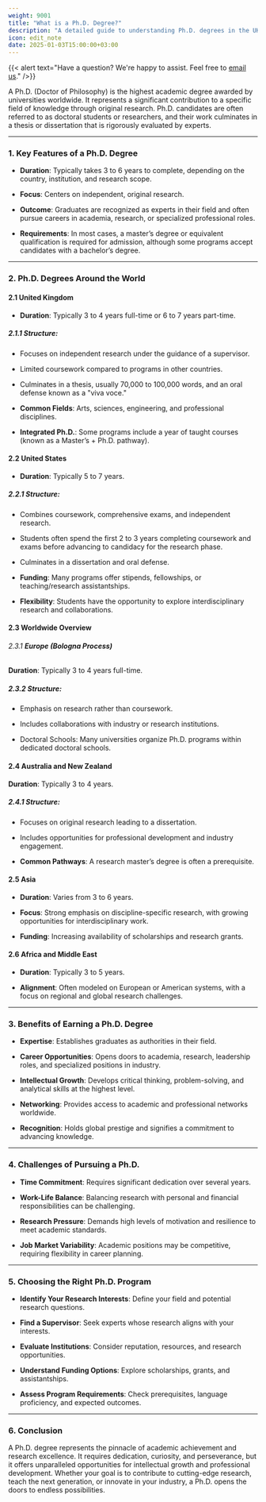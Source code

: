 ```yaml
---
weight: 9001
title: "What is a Ph.D. Degree?"
description: "A detailed guide to understanding Ph.D. degrees in the UK, USA, and globally."
icon: edit_note
date: 2025-01-03T15:00:00+03:00
---
```


{{< alert text="Have a question? We're happy to assist. Feel free to [email us](mailto:support@highereduspot.com)." />}}

A Ph.D. (Doctor of Philosophy) is the highest academic degree awarded by universities worldwide. It represents a significant contribution to a specific field of knowledge through original research. Ph.D. candidates are often referred to as doctoral students or researchers, and their work culminates in a thesis or dissertation that is rigorously evaluated by experts.

---

### 1. **Key Features of a Ph.D. Degree**

- **Duration**: Typically takes 3 to 6 years to complete, depending on the country, institution, and research scope.

- **Focus**: Centers on independent, original research.

- **Outcome**: Graduates are recognized as experts in their field and often pursue careers in academia, research, or specialized professional roles.

- **Requirements**: In most cases, a master’s degree or equivalent qualification is required for admission, although some programs accept candidates with a bachelor’s degree.

---

### 2. **Ph.D. Degrees Around the World**

#### 2.1 **United Kingdom**

- **Duration**: Typically 3 to 4 years full-time or 6 to 7 years part-time.

##### 2.1.1 **Structure**:

- Focuses on independent research under the guidance of a supervisor.

- Limited coursework compared to programs in other countries.

- Culminates in a thesis, usually 70,000 to 100,000 words, and an oral defense known as a "viva voce."

- **Common Fields**: Arts, sciences, engineering, and professional disciplines.

- **Integrated Ph.D.**: Some programs include a year of taught courses (known as a Master’s + Ph.D. pathway).

#### 2.2 **United States**

- **Duration**: Typically 5 to 7 years.

##### 2.2.1 **Structure**:

- Combines coursework, comprehensive exams, and independent research.

- Students often spend the first 2 to 3 years completing coursework and exams before advancing to candidacy for the research phase.

- Culminates in a dissertation and oral defense.

- **Funding**: Many programs offer stipends, fellowships, or teaching/research assistantships.

- **Flexibility**: Students have the opportunity to explore interdisciplinary research and collaborations.

#### 2.3 **Worldwide Overview**

###### 2.3.1 **Europe (Bologna Process)**

**Duration**: Typically 3 to 4 years full-time.

##### 2.3.2 **Structure**:

- Emphasis on research rather than coursework.

- Includes collaborations with industry or research institutions.

- Doctoral Schools: Many universities organize Ph.D. programs within dedicated doctoral schools.

#### 2.4 **Australia and New Zealand**

**Duration**: Typically 3 to 4 years.

##### 2.4.1 **Structure**:

- Focuses on original research leading to a dissertation.

- Includes opportunities for professional development and industry engagement.

- **Common Pathways**: A research master’s degree is often a prerequisite.

#### 2.5 **Asia**

- **Duration**: Varies from 3 to 6 years.

- **Focus**: Strong emphasis on discipline-specific research, with growing opportunities for interdisciplinary work.

- **Funding**: Increasing availability of scholarships and research grants.

#### 2.6 **Africa and Middle East**

- **Duration**: Typically 3 to 5 years.

- **Alignment**: Often modeled on European or American systems, with a focus on regional and global research challenges.

---

### 3. **Benefits of Earning a Ph.D. Degree**

- **Expertise**: Establishes graduates as authorities in their field.

- **Career Opportunities**: Opens doors to academia, research, leadership roles, and specialized positions in industry.

- **Intellectual Growth**: Develops critical thinking, problem-solving, and analytical skills at the highest level.

- **Networking**: Provides access to academic and professional networks worldwide.

- **Recognition**: Holds global prestige and signifies a commitment to advancing knowledge.

---

### 4. **Challenges of Pursuing a Ph.D.**

- **Time Commitment**: Requires significant dedication over several years.

- **Work-Life Balance**: Balancing research with personal and financial responsibilities can be challenging.

- **Research Pressure**: Demands high levels of motivation and resilience to meet academic standards.

- **Job Market Variability**: Academic positions may be competitive, requiring flexibility in career planning.

---

### 5. **Choosing the Right Ph.D. Program**

- **Identify Your Research Interests**: Define your field and potential research questions.

- **Find a Supervisor**: Seek experts whose research aligns with your interests.

- **Evaluate Institutions**: Consider reputation, resources, and research opportunities.

- **Understand Funding Options**: Explore scholarships, grants, and assistantships.

- **Assess Program Requirements**: Check prerequisites, language proficiency, and expected outcomes.

---

### 6. **Conclusion**

A Ph.D. degree represents the pinnacle of academic achievement and research excellence. It requires dedication, curiosity, and perseverance, but it offers unparalleled opportunities for intellectual growth and professional development. Whether your goal is to contribute to cutting-edge research, teach the next generation, or innovate in your industry, a Ph.D. opens the doors to endless possibilities.